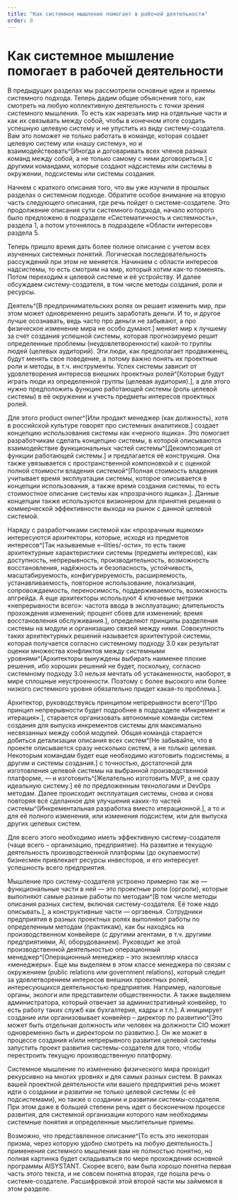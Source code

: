 ```yaml
---
title: "Как системное мышление помогает в рабочей деятельности"
order: 0
---
```


# Как системное мышление помогает в рабочей деятельности

В предыдущих разделах мы рассмотрели основные идеи и приемы системного подхода. Теперь дадим общие объяснения того, как смотреть на любую коллективную деятельность с точки зрения системного мышления. То есть как нарезать мир на отдельные части и как их связывать между собой, чтобы в конечном итоге создать успешную целевую систему и не упустить из виду систему-создателя. Вам это поможет не только работать в команде, которая создает целевую систему или «нашу систему», но и взаимодействовать^[Иногда и договаривать всех членов разных команд между собой, а не только самому с ними договориться.] с другими командами, которые создают надсистемы или системы в окружении, подсистемы или системы создания.

Начнем с краткого описания того, что вы уже изучили в прошлых разделах о системном подходе. Обратите особое внимание на вторую часть следующего описания, где речь пойдет о системе-создателе. Это продолжение описания сути системного подхода, начало которого было предложено в подразделе «Систематичность и системность», раздела 1, а потом уточнялось в подразделе «Области интересов» раздела 5.

Теперь пришло время дать более полное описание с учетом всех изученных системных понятий. Логическая последовательность рассуждений при этом не меняется. Начинаем с области интересов надсистемы, то есть смотрим на мир, который хотим как-то поменять. Потом переходим к целевой системе и её устройству. И далее обсуждаем систему-создателя, в том числе методы создания, роли и ресурсы.

Деятель^[В предпринимательских ролях он решает изменить мир, при этом может одновременно решить заработать деньги. И то, и другое лучше осознавать, ведь часто про деньги не забывают, а про физическое изменение мира не особо думают.] меняет мир к лучшему за счет создания успешной системы, которая прогнозируемо решит определенные проблемы (неудовлетворенности) какой-то группы людей (целевых аудиторий). Эти люди, как предполагает продвиженец, будут менять свое поведение, а потому важно понять их проектные роли и методы, в т.ч. инструменты. Успех системы зависит от удовлетворения интересов внешних проектных ролей^[Которые будут играть люди из определенной группы (целевая аудитория).], а для этого нужно предположить функцию работающей системы (роль целевой системы) в её окружении и учесть предметы интересов проектных ролей.

Для этого product owner^[Или продакт менеджер (как должность), хотя в российской культуре говорят про системных аналитиков.] создает концепцию использования системы как «черного ящика». Это помогает разработчикам сделать концепцию системы, в которой описываются взаимодействие функциональных частей системы^[Декомпозиция от функции работающей системы.] и предлагается её конструкция. Она также увязывается с пространственной компоновкой и с оценкой полной стоимости владения системой^[Полная стоимость владения учитывает время эксплуатации системы, которое описывается в концепции использования, а также время создания системы, то есть стоимостное описание системы как «прозрачного ящика».]. Данные концепции также используются визионером для принятия решения о коммерческой эффективности выхода на рынок с данной целевой системой.

Наряду с разработчиками системой как «прозрачным ящиком» интересуются архитекторы, которые, исходя из предметов интересов^[Так называемые «–ilities/-ости», то есть такие архитектурные характеристики системы (предметы интересов), как доступность, непрерывность, производительность, возможность восстановления, надёжность и безопасность, устойчивость, масштабируемость, конфигурируемость, расширяемость, устанавливаемость, повторное использование, локализация, сопровождаемость, переносимость, поддерживаемость, возможность апгрейда. А еще архитекторы используют 4 ключевые метрики «непрерывности всего»: частота ввода в эксплуатацию; длительность прохождения изменений; процент сбоев для изменений; время восстановления обслуживания.], определяют принципы разделения системы на модули и организацию связей между ними. Совокупность таких архитектурных решений называется архитектурой системы, которая получается согласно системному подходу 3.0 как результат оценки множества конфликтов между системными уровнями^[Архитекторы вынуждены выбирать наименее плохие решения, ибо хороших решений не будет, поскольку, согласно системному подходу 3.0 нельзя мечтать об устаканенности, наоборот, в мире сплошные неустроенности. Поэтому с более высокого или более низкого системного уровня обязательно придет какая-то проблема.].

Архитектор, руководствуясь принципом непрерывности всего^[Про принцип непрерывности будет подробнее в подразделе «Инкремент и итерация».], старается организовать автономные команды систем создания для выпуска инкрементов системы для максимально несвязанных между собой модулей. Общая команда старается добиться детализации описания всех систем^[Не забывайте, что в проекте описывается сразу несколько систем, а не только целевая. Некоторым командам будет еще необходимо изготовить подсистемы, а другим и системы создания.] с точностью, достаточной для изготовления целевой системы на выбранной производственной платформе, — и изготовить^[Желательно изготовить MVP, а не сразу идеальную систему.] её по предложенным технологами и DevOps методам. Далее происходит эксплуатация системы, снова и снова повторяя всё сделанное для улучшения каких-то частей системы^[Инкрементальная разработка вместо итерационной.], а то и для её полного изменения, или изменения подсистем, или для выпуска других целевых систем.

Для всего этого необходимо иметь эффективную систему-создателя (чаще всего – организацию, предприятие). На развитие и текущую деятельность производственной платформы (до окупаемости) бизнесмен привлекает ресурсы инвесторов, и его интересует успешность всего предприятия.

Мышление про систему-создателя устроено примерно так же — функциональные части в ней — это проектные роли (оргроли), которые выполняют самые разные работы по методам^[В том числе методы описания разных систем, включая систему-создателя. Её тоже надо описывать.], а конструктивные части — оргзвенья. Сотрудники предприятия в разных проектных ролях выполняют работы по определенным методам (практикам), как бы находясь на производственном конвейере (с другими агентами, в т.ч. другими предприятиями, AI, оборудованием). Руководит же этой производственной деятельностью операционный менеджер^[Операционный менеджер – это экземпляр класса «менеджеры». Еще мы выделяем в этом классе менеджера по связям с окружением (public relations или government relations), который следит за удовлетворением интересов внешних проектных ролей, интересующихся деятельностью предприятия. Например, налоговые органы, экологи или представители общественности. А также выделяем администратора, который отвечает за административный конвейер, то есть работу таких служб как бухгалтерия, кадры и т.п.]. А инициирует создание или организовывает конвейер – директор по развитию^[Это может быть отдельная должность или человек на должности CIO может одновременно быть и директором по развитию.]. Он же может в процессе создания и/или непрерывного развития целевой системы запустить проект развития системы-создателя для того, чтобы перестроить текущую производственную платформу.

Системное мышление по изменению физического мира проходит рекурсивно на многих уровнях и для самых разных систем. В рамках вашей проектной деятельности или вашего предприятия речь может идти о создании и развитии не только целевой системы (с её подсистемами), но также о создании и развитии системы-создателя. При этом даже в большей степени речь идет о бесконечном процессе развития, для системной организации которого нам необходимы системные понятия и определенные мыслительные приемы.

Возможно, что представленное описание^[То есть это некоторая призма, через которую удобно смотреть на любую деятельность.] применения системного мышления вам не полностью понятно, но полная картинка будет складываться по мере прохождения основной программы AISYSTANT. Скорее всего, вам была хорошо понятна первая часть этого текста, и не совсем понятна вторая, где пошла речь о системе-создателе. Расшифровкой этой второй части мы займемся в этом разделе.

